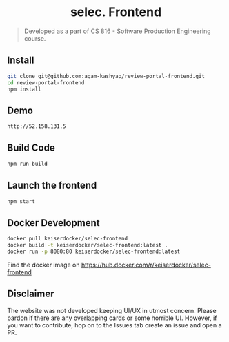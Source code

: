 <h1 align="center">selec. Frontend</h1>

> Developed as a part of CS 816 - Software Production Engineering course.

## Install

```sh
git clone git@github.com:agam-kashyap/review-portal-frontend.git
cd review-portal-frontend
npm install
```

## Demo

```sh
http://52.158.131.5
```

## Build Code

```sh
npm run build
```

## Launch the frontend

```sh
npm start
```

## Docker Development

```sh
docker pull keiserdocker/selec-frontend
docker build -t keiserdocker/selec-frontend:latest .
docker run -p 8080:80 keiserdocker/selec-frontend:latest
```

Find the docker image on https://hub.docker.com/r/keiserdocker/selec-frontend

## Disclaimer

The website was not developed keeping UI/UX in utmost concern. Please pardon if there are any overlapping cards or some horrible UI. However, if you want to contribute, hop on to the Issues tab create an issue and open a PR.